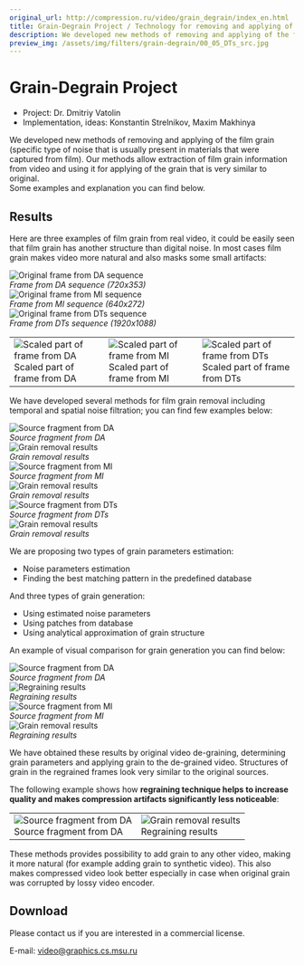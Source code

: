 ```yaml
---
original_url: http://compression.ru/video/grain_degrain/index_en.html
title: Grain-Degrain Project / Technology for removing and applying of film grain
description: We developed new methods of removing and applying of the film grain
preview_img: /assets/img/filters/grain-degrain/00_05_DTs_src.jpg
---
```


# Grain-Degrain Project

* Project: Dr. Dmitriy Vatolin
* Implementation, ideas: Konstantin Strelnikov, Maxim Makhinya

We developed new methods of removing and applying of the film grain
(specific type of noise that is usually present in materials that were
captured from film). Our methods allow extraction of film grain
information from video and using it for applying of the grain that is
very similar to original.  
Some examples and explanation you can find below.

## Results

Here are three examples of film grain from real video, it could be
easily seen that film grain has another structure than digital noise. In
most cases film grain makes video more natural and also masks some small
artifacts:

<div class="center">
    <div>
        <img src="/assets/img/filters/grain-degrain/00_01_DA_src.jpg" alt="Original frame from DA sequence"><br>
        <i>Frame from DA sequence (720x353)</i>
    </div>
</div>

<div class="center">
    <div>
        <img src="/assets/img/filters/grain-degrain/00_03_MI_src.jpg" alt="Original frame from MI sequence"><br>
        <i>Frame from MI sequence (640x272)</i>
    </div>
</div>

<div class="center">
    <div>
        <img src="/assets/img/filters/grain-degrain/00_05_DTs_src.jpg" alt="Original frame from DTs sequence"><br>
        <i>Frame from DTs sequence (1920x1088)</i>
    </div>
</div>

<table>
<tbody>
<tr class="odd">
<td><img src="/assets/img/filters/grain-degrain/00_02_DA_large.jpg" alt="Scaled part of frame from DA" /><br />
Scaled part of frame from DA</td>
<td><img src="/assets/img/filters/grain-degrain/00_04_MI_large.jpg" alt="Scaled part of frame from MI" /><br />
Scaled part of frame from MI</td>
<td><img src="/assets/img/filters/grain-degrain/00_06_DTs_lagre.jpg" alt="Scaled part of frame from DTs" /><br />
Scaled part of frame from DTs</td>
</tr>
</tbody>
</table>

  
We have developed several methods for film grain removal including
temporal and spatial noise filtration; you can find few examples below:

<div class="center">
    <div>
        <img src="/assets/img/filters/grain-degrain/01_01_DA_src.jpg" alt="Source fragment from DA"><br>
        <i>Source fragment from DA</i>
    </div>
</div>

<div class="center">
    <div>
        <img src="/assets/img/filters/grain-degrain/01_02_DA_denoised.jpg" alt="Grain removal results"><br>
        <i>Grain removal results</i>
    </div>
</div>

<div class="center">
    <div>
        <img src="/assets/img/filters/grain-degrain/01_03_MI_src.jpg" alt="Source fragment from MI"><br>
        <i>Source fragment from MI</i>
    </div>
</div>

<div class="center">
    <div>
        <img src="/assets/img/filters/grain-degrain/01_04_MI_denoised.jpg" alt="Grain removal results"><br>
        <i>Grain removal results</i>
    </div>
</div>


<div class="center">
    <div>
        <img src="/assets/img/filters/grain-degrain/01_05_DTs_src.jpg" alt="Source fragment from DTs"><br>
        <i>Source fragment from DTs</i>
    </div>
</div>

<div class="center">
    <div>
        <img src="/assets/img/filters/grain-degrain/01_06_DTs_denoised.jpg" alt="Grain removal results"><br>
        <i>Grain removal results</i>
    </div>
</div>

  
We are proposing two types of grain parameters estimation:

- Noise parameters estimation
- Finding the best matching pattern in the predefined database

And three types of grain generation:

- Using estimated noise parameters
- Using patches from database
- Using analytical approximation of grain structure

An example of visual comparison for grain generation you can find below:

<div class="center">
    <div>
        <img src="/assets/img/filters/grain-degrain/02_01_DA_src.jpg" alt="Source fragment from DA"><br>
        <i>Source fragment from DA</i>
    </div>
</div>

<div class="center">
    <div>
        <img src="/assets/img/filters/grain-degrain/02_02_DA_regrained.jpg" alt="Regraining results"><br>
        <i>Regraining results</i>
    </div>
</div>

<div class="center">
    <div>
        <img src="/assets/img/filters/grain-degrain/02_03_MI_src.jpg" alt="Source fragment from MI"><br>
        <i>Source fragment from MI</i>
    </div>
</div>

<div class="center">
    <div>
        <img src="/assets/img/filters/grain-degrain/02_04_MI_regrained.jpg" alt="Grain removal results"><br>
        <i>Regraining results</i>
    </div>
</div>

  
We have obtained these results by original video de-graining,
determining grain parameters and applying grain to the de-grained video.
Structures of grain in the regrained frames look very similar to the
original sources.  
  
The following example shows how **regraining technique helps to increase
quality and makes compression artifacts significantly less noticeable**:

<table>
<tbody>
<tr class="odd">
<td><img src="/assets/img/filters/grain-degrain/02_05_DA_src.jpg" alt="Source fragment from DA" /><br />
Source fragment from DA</td>
<td><img src="/assets/img/filters/grain-degrain/02_06_DA_regrained.jpg" alt="Grain removal results" /><br />
Regraining results</td>
</tr>
</tbody>
</table>

These methods provides possibility to add grain to any other video,
making it more natural (for example adding grain to synthetic video).
This also makes compressed video look better especially in case when
original grain was corrupted by lossy video encoder.

## Download

Please contact us if you are interested in a commercial license.

E-mail: <video@graphics.cs.msu.ru>
